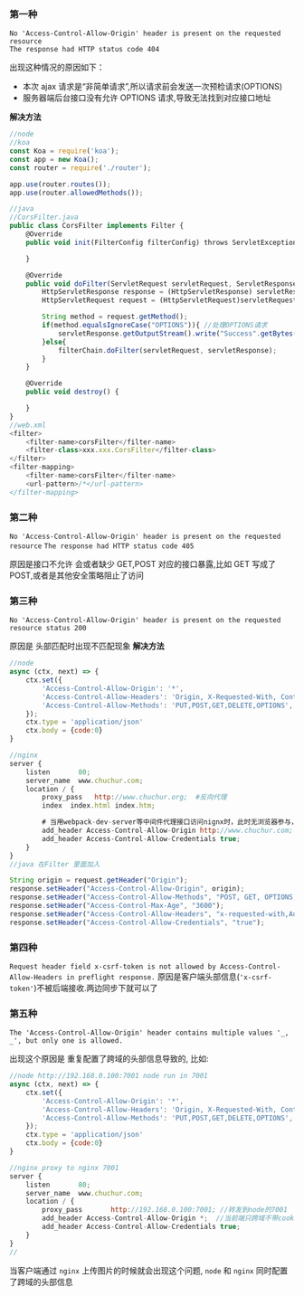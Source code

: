 ### 第一种

```
No 'Access-Control-Allow-Origin' header is present on the requested resource
The response had HTTP status code 404

```

出现这种情况的原因如下：

- 本次 ajax 请求是“非简单请求”,所以请求前会发送一次预检请求(OPTIONS)
- 服务器端后台接口没有允许 OPTIONS 请求,导致无法找到对应接口地址

**解决方法**

```js
//node
//koa
const Koa = require('koa');
const app = new Koa();
const router = require('./router');

app.use(router.routes());
app.use(router.allowedMethods());

//java
//CorsFilter.java
public class CorsFilter implements Filter {
    @Override
    public void init(FilterConfig filterConfig) throws ServletException {

    }

    @Override
    public void doFilter(ServletRequest servletRequest, ServletResponse servletResponse, FilterChain filterChain) throws IOException, ServletException {
        HttpServletResponse response = (HttpServletResponse) servletResponse;
        HttpServletRequest request = (HttpServletRequest)servletRequest;

        String method = request.getMethod();
        if(method.equalsIgnoreCase("OPTIONS")){ //处理OPTIONS请求
            servletResponse.getOutputStream().write("Success".getBytes("utf-8"));
        }else{
            filterChain.doFilter(servletRequest, servletResponse);
        }
    }

    @Override
    public void destroy() {

    }
}
//web.xml
<filter>
    <filter-name>corsFilter</filter-name>
    <filter-class>xxx.xxx.CorsFilter</filter-class>
</filter>
<filter-mapping>
    <filter-name>corsFilter</filter-name>
    <url-pattern>/*</url-pattern>
</filter-mapping>
```

### 第二种

`No 'Access-Control-Allow-Origin' header is present on the requested resource`
`The response had HTTP status code 405`

原因是接口不允许 会或者缺少 GET,POST 对应的接口暴露,比如 GET 写成了 POST,或者是其他安全策略阻止了访问

### 第三种

`No 'Access-Control-Allow-Origin' header is present on the requested resource status 200`

原因是 头部匹配时出现不匹配现象
**解决方法**

```js
//node
async (ctx, next) => {
    ctx.set({
        'Access-Control-Allow-Origin': '*',
        'Access-Control-Allow-Headers': 'Origin, X-Requested-With, Content-Type, Accept',
        'Access-Control-Allow-Methods': 'PUT,POST,GET,DELETE,OPTIONS',
    });
    ctx.type = 'application/json'
    ctx.body = {code:0}
}

//nginx
server {
    listen       80;
    server_name  www.chuchur.com;
    location / {
        proxy_pass   http://www.chuchur.org;  #反向代理
        index  index.html index.htm;

        # 当用webpack-dev-server等中间件代理接口访问nignx时，此时无浏览器参与，故没有同源限制，下面的跨域配置可不启用
        add_header Access-Control-Allow-Origin http://www.chuchur.com;  #当前端只跨域不带cookie时，可为*
        add_header Access-Control-Allow-Credentials true;
    }
}
//java 在Filter 里面加入

String origin = request.getHeader("Origin");
response.setHeader("Access-Control-Allow-Origin", origin);
response.setHeader("Access-Control-Allow-Methods", "POST, GET, OPTIONS, DELETE");
response.setHeader("Access-Control-Max-Age", "3600");
response.setHeader("Access-Control-Allow-Headers", "x-requested-with,Authorization");
response.setHeader("Access-Control-Allow-Credentials", "true");

```

### 第四种

`Request header field x-csrf-token is not allowed by Access-Control-Allow-Headers in preflight response.`
原因是客户端头部信息(`'x-csrf-token'`)不被后端接收.两边同步下就可以了

### 第五种

`The 'Access-Control-Allow-Origin' header contains multiple values '_, _', but only one is allowed.`

出现这个原因是 重复配置了跨域的头部信息导致的, 比如:

```js
//node http://192.168.0.100:7001 node run in 7001
async (ctx, next) => {
    ctx.set({
        'Access-Control-Allow-Origin': '*',
        'Access-Control-Allow-Headers': 'Origin, X-Requested-With, Content-Type, Accept',
        'Access-Control-Allow-Methods': 'PUT,POST,GET,DELETE,OPTIONS',
    });
    ctx.type = 'application/json'
    ctx.body = {code:0}
}

//nginx proxy to nginx 7001
server {
    listen       80;
    server_name  www.chuchur.com;
    location / {
        proxy_pass       http://192.168.0.100:7001; //转发到node的7001
        add_header Access-Control-Allow-Origin *;  //当前端只跨域不带cookie时，可为*
        add_header Access-Control-Allow-Credentials true;
    }
}
//
```

当客户端通过 `nginx` 上传图片的时候就会出现这个问题, `node` 和 `nginx` 同时配置了跨域的头部信息
